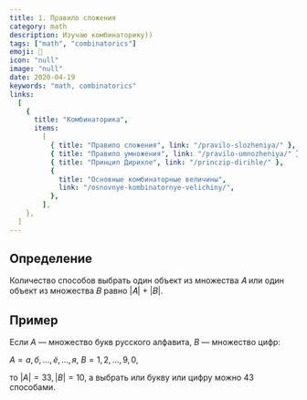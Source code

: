 ```yaml
---
title: 1. Правило сложения
category: math
description: Изучаю комбинаторику))
tags: ["math", "combinatorics"]
emoji: 👾
icon: "null"
image: "null"
date: 2020-04-19
keywords: "math, combinatorics"
links:
  [
    {
      title: "Комбинаторика",
      items:
        [
          { title: "Правило сложения", link: "/pravilo-slozheniya/" },
          { title: "Правило умножения", link: "/pravilo-umnozheniya/" },
          { title: "Принцип Дирихле", link: "/princzip-dirihle/" },
          {
            title: "Основные комбинаторные величины",
            link: "/osnovnye-kombinatornye-velichiny/",
          },
        ],
    },
  ]
---
```


## Определение

Количество способов выбрать один объект из множества 𝐴 или один объект из множества 𝐵 равно |𝐴| + |𝐵|.

## Пример

Если $A$ — множество букв русского алфавита, $B$ — множество цифр:

$A = {а,б,...,ё, ...,я}$, $B = {1, 2, ..., 9, 0}$,

то $|A| = 33, |B| = 10$, а выбрать или букву или цифру можно 43 способами.
